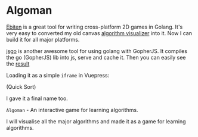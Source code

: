 # Algoman

[Ebiten](https://github.com/hajimehoshi/ebiten) is a great tool for writing cross-platform 2D games in Golang.
It's very easy to converted my old canvas [algorithm visualizer](algorithm-visualization-refactoring.md) into it. Now I can 
build it for all major platforms.

[jsgo](https://jsgo.io/) is another awesome tool for using golang with GopherJS. It compiles the go (GopherJS) lib into js, serve and cache it. 
Then you can easily see the [result](https://jsgo.io/lei-cao/programming/code/algoman)

Loading it as a simple `iframe` in Vuepress:

<Ebiten id="heap"/>
(Quick Sort)

I gave it a final name too.
 
 `Algoman` - An interactive game for learning algorithms. 
 
 I will visualise all the major algorithms and made it as a game for learning algorithms.
